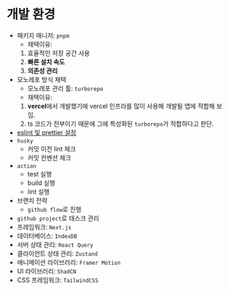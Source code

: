 # 개발 환경

- 패키지 매니저: `pnpm`
  - 채택이유:
  1. 효율적인 저장 공간 사용
  2. **빠른 설치 속도**
  3. **의존성 관리**
- 모노레포 방식 채택
  - 모노레포 관리 툴: `turborepo`
  - 채택이유:
  1. **vercel**에서 개발했기에 vercel 인프라를 많이 사용해 개발될 앱에 적합해 보임.
  2. ts 코드가 전부이기 때문에 그에 특성화된 `turborepo`가 적합하다고 판단.
- [eslint 및 prettier 설정](https://techblog.woowahan.com/15903/)
- `husky`
  - 커밋 이전 lint 체크
  - 커밋 컨벤션 체크
- `action`
  - test 실행
  - build 실행
  - lint 실행
- 브랜치 전략
  - `github flow`로 진행
- `github project`로 태스크 관리
- 프레임워크: `Next.js`
- 데이터베이스: `IndexDB`
- 서버 상태 관리: `React Query`
- 클라이언트 상태 관리: `Zustand`
- 애니메이션 라이브러리: `Framer Motion`
- UI 라이브러리: `ShadCN`
- CSS 프레임워크: `TailwindCSS`
